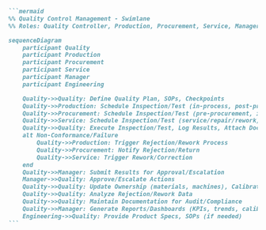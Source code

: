 ````markdown
```mermaid
%% Quality Control Management - Swimlane
%% Roles: Quality Controller, Production, Procurement, Service, Manager, Engineering

sequenceDiagram
    participant Quality
    participant Production
    participant Procurement
    participant Service
    participant Manager
    participant Engineering

    Quality->>Quality: Define Quality Plan, SOPs, Checkpoints
    Quality->>Production: Schedule Inspection/Test (in-process, post-production)
    Quality->>Procurement: Schedule Inspection/Test (pre-procurement, incoming materials)
    Quality->>Service: Schedule Inspection/Test (service/repair/rework)
    Quality->>Quality: Execute Inspection/Test, Log Results, Attach Docs
    alt Non-Conformance/Failure
        Quality->>Production: Trigger Rejection/Rework Process
        Quality->>Procurement: Notify Rejection/Return
        Quality->>Service: Trigger Rework/Correction
    end
    Quality->>Manager: Submit Results for Approval/Escalation
    Manager->>Quality: Approve/Escalate Actions
    Quality->>Quality: Update Ownership (materials, machines), Calibrate Instruments
    Quality->>Quality: Analyze Rejection/Rework Data
    Quality->>Quality: Maintain Documentation for Audit/Compliance
    Quality->>Manager: Generate Reports/Dashboards (KPIs, trends, calibration)
    Engineering->>Quality: Provide Product Specs, SOPs (if needed)
```
````